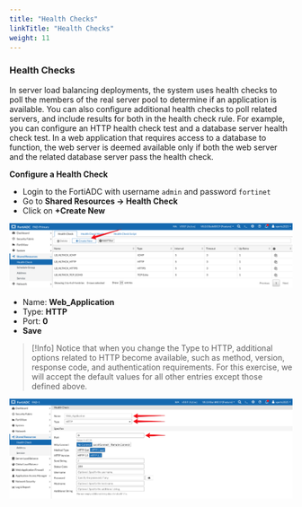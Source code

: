 ```yaml
---
title: "Health Checks"
linkTitle: "Health Checks"
weight: 11
---
```

### **Health Checks**

In server load balancing deployments, the system uses health checks to poll the members of the real server pool to determine if an application is available. You can also configure additional health checks to poll related servers, and include results for both in the health check rule. For example, you can configure an HTTP health check test and a database server health check test. In a web application that requires access to a database to function, the web server is deemed available only if both the web server and the related database server pass the health check.

**Configure a Health Check**
- Login to the FortiADC with username ```admin``` and password ```fortinet```
- Go to **Shared Resources → Health Check**
- Click on **+Create New**

![](fad-shared-resources.png)

- Name: **Web_Application**
- Type: **HTTP**
- Port: **0**
- **Save**

> [!Info]
> Notice that when you change the Type to HTTP, additional options related to HTTP become available, such as method, version, response code, and authentication requirements. For this exercise, we will accept the default values for all other entries except those defined above.

![](web-app-healthck.png)